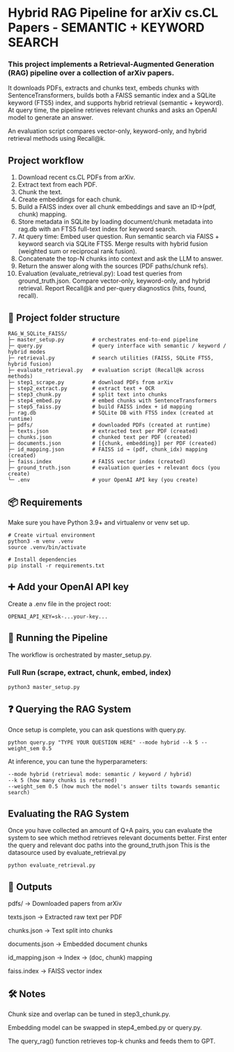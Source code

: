# Hybrid RAG Pipeline for arXiv cs.CL Papers - SEMANTIC + KEYWORD SEARCH
### This project implements a Retrieval-Augmented Generation (RAG) pipeline over a collection of arXiv papers.
It downloads PDFs, extracts and chunks text, embeds chunks with SentenceTransformers, builds both a FAISS semantic index and a SQLite keyword (FTS5) index, and supports hybrid retrieval (semantic + keyword). At query time, the pipeline retrieves relevant chunks and asks an OpenAI model to generate an answer.

An evaluation script compares vector-only, keyword-only, and hybrid retrieval methods using Recall@k.

## Project workflow
1. Download recent cs.CL PDFs from arXiv.
2. Extract text from each PDF.
3. Chunk the text.
4. Create embeddings for each chunk.
5. Build a FAISS index over all chunk embeddings and save an ID→(pdf, chunk) mapping.
6. Store metadata in SQLite by loading document/chunk metadata into rag.db with an FTS5 full-text index for keyword search.
7. At query time: Embed user question. Run semantic search via FAISS + keyword search via SQLite FTS5. Merge results with hybrid fusion (weighted sum or reciprocal rank fusion).
8. Concatenate the top-N chunks into context and ask the LLM to answer.
9. Return the answer along with the sources (PDF paths/chunk refs).
10. Evaluation (evaluate_retrieval.py): Load test queries from ground_truth.json. Compare vector-only, keyword-only, and hybrid retrieval. Report Recall@k and per-query diagnostics (hits, found, recall).

## 📁 Project folder structure

```
RAG_W_SQLite_FAISS/
├─ master_setup.py         # orchestrates end-to-end pipeline
├─ query.py                # query interface with semantic / keyword / hybrid modes
├─ retrieval.py            # search utilities (FAISS, SQLite FTS5, hybrid fusion)
├─ evaluate_retrieval.py   # evaluation script (Recall@k across methods)
├─ step1_scrape.py         # download PDFs from arXiv
├─ step2_extract.py        # extract text + OCR
├─ step3_chunk.py          # split text into chunks
├─ step4_embed.py          # embed chunks with SentenceTransformers
├─ step5_faiss.py          # build FAISS index + id mapping
├─ rag.db                  # SQLite DB with FTS5 index (created at runtime)
├─ pdfs/                   # downloaded PDFs (created at runtime)
├─ texts.json              # extracted text per PDF (created)
├─ chunks.json             # chunked text per PDF (created)
├─ documents.json          # [{chunk, embedding}] per PDF (created)
├─ id_mapping.json         # FAISS id → (pdf, chunk_idx) mapping (created)
├─ faiss.index             # FAISS vector index (created)
├─ ground_truth.json       # evaluation queries + relevant docs (you create)
└─ .env                    # your OpenAI API key (you create)
```

## 📦 Requirements
Make sure you have Python 3.9+ and virtualenv or venv set up.

```
# Create virtual environment
python3 -m venv .venv
source .venv/bin/activate

# Install dependencies
pip install -r requirements.txt
```
## ➕ Add your OpenAI API key
Create a .env file in the project root:
```
OPENAI_API_KEY=sk-...your-key...
```
## 🚀 Running the Pipeline
The workflow is orchestrated by master_setup.py.

### Full Run (scrape, extract, chunk, embed, index)
```
python3 master_setup.py
```

## ❓ Querying the RAG System
Once setup is complete, you can ask questions with query.py.

```
python query.py "TYPE YOUR QUESTION HERE" --mode hybrid --k 5 --weight_sem 0.5
```

At inference, you can tune the hyperparameters:
```
--mode hybrid (retrieval mode: semantic / keyword / hybrid)
--k 5 (how many chunks is returned)
--weight_sem 0.5 (how much the model's answer tilts towards semantic search)
```

## Evaluating the RAG System
Once you have collected an amount of Q+A pairs, you can evaluate the system to see which method retrieves relevant documents better.
First enter the query and relevant doc paths into the ground_truth.json
This is the datasource used by evaluate_retrieval.py

```
python evaluate_retrieval.py
```

## 📂 Outputs

pdfs/ → Downloaded papers from arXiv

texts.json → Extracted raw text per PDF

chunks.json → Text split into chunks

documents.json → Embedded document chunks

id_mapping.json → Index → (doc, chunk) mapping

faiss.index → FAISS vector index

## 🛠 Notes
Chunk size and overlap can be tuned in step3_chunk.py.

Embedding model can be swapped in step4_embed.py or query.py.

The query_rag() function retrieves top-k chunks and feeds them to GPT.
